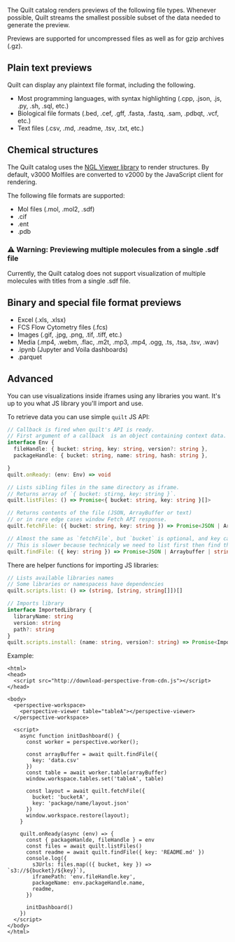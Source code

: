 <!-- markdownlint-disable -->

The Quilt catalog renders previews of the following file types.
Whenever possible, Quilt streams the smallest possible subset of the data
needed to generate the preview.

Previews are supported for uncompressed files as well as for gzip archives (.gz).

## Plain text previews
Quilt can display any plaintext file format, including the following. 

* Most programming languages, with syntax highlighting
(.cpp, .json, .js, .py, .sh,  .sql, etc.)
* Biological file formats (.bed, .cef, .gff, .fasta, .fastq, .sam, .pdbqt, .vcf, etc.)
* Text files (.csv, .md, .readme, .tsv, .txt, etc.)

## Chemical structures
The Quilt catalog uses the [NGL Viewer library](https://github.com/nglviewer/ngl) to render structures.
By default, v3000 Molfiles are converted to v2000 by the JavaScript client for rendering.

The following file formats are supported:
* Mol files (.mol, .mol2, .sdf)
* .cif
* .ent
* .pdb

### ⚠ Warning: Previewing multiple molecules from a single .sdf file

Currently, the Quilt catalog does not support visualization of
multiple molecules with titles from a single .sdf file.

## Binary and special file format previews
* Excel (.xls, .xlsx)
* FCS Flow Cytometry files (.fcs)
* Images (.gif, .jpg, .png, .tif, .tiff, etc.)
* Media (.mp4, .webm, .flac, .m2t, .mp3, .mp4, .ogg, .ts, .tsa, .tsv, .wav)
* .ipynb (Jupyter and Voila dashboards)
* .parquet

## Advanced

You can use visualizations inside iframes using any libraries you want.
It's up to you what JS library you'll import and use.

To retrieve data you can use simple `quilt` JS API:

```ts
// Callback is fired when quilt's API is ready.
// First argument of a callback  is an object containing context data.
interface Env {
  fileHandle: { bucket: string, key: string, version?: string },
  packageHandle: { bucket: string, name: string, hash: string },

}
quilt.onReady: (env: Env) => void

// Lists sibling files in the same directory as iframe.
// Returns array of `{ bucket: stirng, key: string }`.
quilt.listFiles: () => Promise<{ bucket: string, key: string }[]>

// Returns contents of the file (JSON, ArrayBuffer or text)
// or in rare edge cases window Fetch API response.
quilt.fetchFile: ({ bucket: string, key: string }) => Promise<JSON | Arraybuffer | string | Response>

// Almost the same as `fetchFile`, but `bucket` is optional, and key can be partial.
// This is slower because technicaly we need to list first then find that file.
quilt.findFile: ({ key: string }) => Promise<JSON | Arraybuffer | string | Response>
```

There are helper functions for importing JS libraries:

```ts
// Lists available libraries names
// Some libraries or namespacess have dependencies
quilt.scripts.list: () => (string, [string, string[]])[]

// Imports library
interface ImportedLibrary {
  libraryName: string
  version: string
  path?: string
}
quilt.scripts.install: (name: string, version?: string) => Promise<ImportedLibrary[]>
```

Example:
```tsx
<html>
<head>
  <script src="http://download-perspective-from-cdn.js"></script>
</head>

<body>
  <perspective-workspace>
    <perspective-viewer table="tableA"></perspective-viewer>
  </perspective-workspace>

  <script>
    async function initDashboard() {
      const worker = perspective.worker();

      const arrayBuffer = await quilt.findFile({
        key: 'data.csv'
      })
      const table = await worker.table(arrayBuffer)
      window.workspace.tables.set('tableA', table)

      const layout = await quilt.fetchFile({
        bucket: 'bucketA',
        key: 'package/name/layout.json'
      })
      window.workspace.restore(layout);
    }

    quilt.onReady(async (env) => {
      const { packageHanlde, fileHandle } = env
      const files = await quilt.listFiles()
      const readme = await quilt.findFile({ key: 'README.md' })
      console.log({
        s3Urls: files.map(({ bucket, key }) => `s3://${bucket}/${key}`),
        iframePath: 'env.fileHandle.key',
        packageName: env.packageHandle.name,
        readme,
      })

      initDashboard()
    })
  </script>
</body>
</html>
```
